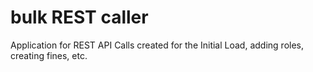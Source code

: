 # bulk REST caller
Application for REST API Calls created for the Initial Load, adding roles, creating fines, etc.
